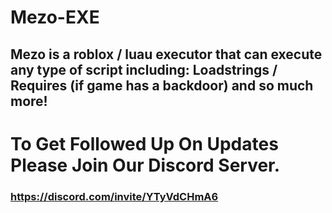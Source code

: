 # Mezo-EXE

## Mezo is a roblox / luau executor that can execute any type of script including: Loadstrings / Requires (if game has a backdoor) and so much more!

# To Get Followed Up On Updates Please Join Our Discord Server.
  ### https://discord.com/invite/YTyVdCHmA6
